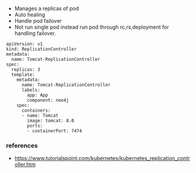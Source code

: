 - Manages a replicas of pod
- Auto healing
- Handle pod failover
- Not run single pod instead run pod through rc,rs,deployment for handling failover.

```
apiVersion: v1
kind: ReplicationController
metadata:
  name: Tomcat-ReplicationController
spec:
  replicas: 3 
  template:
    metadata:
      name: Tomcat-ReplicationController
      labels:
        app: App
        component: neo4j
    spec:
      containers:
      - name: Tomcat
        image: tomcat: 8.0
        ports:
        - containerPort: 7474
```

### references
- https://www.tutorialspoint.com/kubernetes/kubernetes_replication_controller.htm
